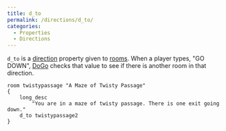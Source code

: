 ```yaml
---
title: d_to
permalink: /directions/d_to/
categories: 
  - Properties
  - Directions
---
```


`d_to` is a [direction](/classes/direction/) property given to
[rooms](/basics/rooms/). When a player types, "GO DOWN",
[DoGo](/verb-routines/dogo/) checks that value to see if there is another
room in that direction.

    room twistypassage "A Maze of Twisty Passage"
    {
        long_desc
            "You are in a maze of twisty passage. There is one exit going down."
        d_to twistypassage2
    }
